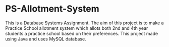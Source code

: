# PS-Allotment-System
This is a Database Systems Assignment. The aim of this project is to make a Practice School allotment system which allots both 2nd and 4th year students a practice school based on their preferences.
This project made using Java and uses MySQL database.

